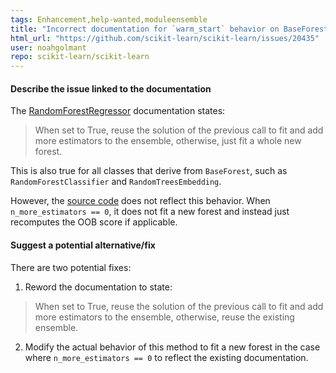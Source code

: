 ```yaml
---
tags: Enhancement,help-wanted,moduleensemble
title: "Incorrect documentation for `warm_start` behavior on BaseForest-derived classes"
html_url: "https://github.com/scikit-learn/scikit-learn/issues/20435"
user: noahgolmant
repo: scikit-learn/scikit-learn
---
```


#### Describe the issue linked to the documentation

The [RandomForestRegressor](https://scikit-learn.org/stable/modules/generated/sklearn.ensemble.RandomForestRegressor.html) documentation states:


> When set to True, reuse the solution of the previous call to fit and add more estimators to the ensemble, otherwise, just fit a whole new forest.

This is also true for all classes that derive from `BaseForest`, such as `RandomForestClassifier` and `RandomTreesEmbedding`.

However, the [source code](https://github.com/scikit-learn/scikit-learn/blob/14031f6/sklearn/ensemble/forest.py#L297) does not reflect this behavior. When `n_more_estimators == 0`, it does not fit a new forest and instead just recomputes the OOB score if applicable.

#### Suggest a potential alternative/fix

There are two potential fixes:

1. Reword the documentation to state:

 > When set to True, reuse the solution of the previous call to fit and add more estimators to the ensemble, otherwise, reuse the existing ensemble.

2. Modify the actual behavior of this method to fit a new forest in the case where `n_more_estimators == 0` to reflect the existing documentation.
